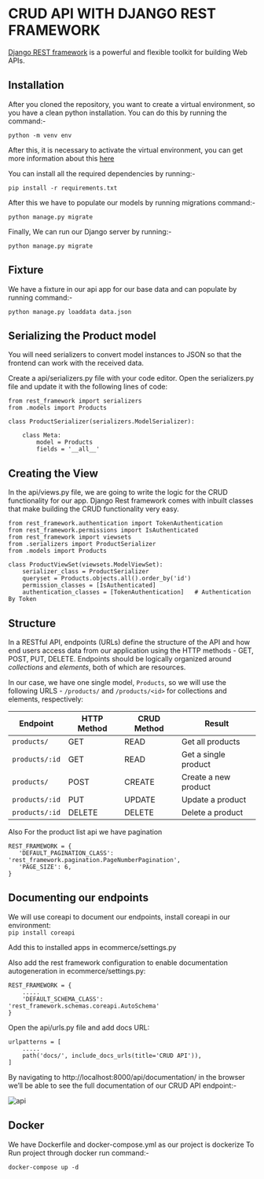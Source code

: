 # CRUD API WITH DJANGO REST FRAMEWORK
[Django REST framework](http://www.django-rest-framework.org/) is a powerful and flexible toolkit for building Web APIs.

## Installation
After you cloned the repository, you want to create a virtual environment, so you have a clean python installation.
You can do this by running the command:-
```
python -m venv env
```

After this, it is necessary to activate the virtual environment, you can get more information about this [here](https://docs.python.org/3/tutorial/venv.html)

You can install all the required dependencies by running:-
```
pip install -r requirements.txt
```
After this we have to populate our models by running migrations command:-
```
python manage.py migrate
```
Finally, We can run our  Django server by running:-
```
python manage.py migrate
```

## Fixture 
We have a fixture in our api app for our base data and can populate by running command:-
```
python manage.py loaddata data.json
```

## Serializing the Product model
You will need serializers to convert model instances to JSON so that the frontend can work with the received data.

Create a api/serializers.py file with your code editor. Open the serializers.py file and update it with the following lines of code:
```
from rest_framework import serializers
from .models import Products

class ProductSerializer(serializers.ModelSerializer):

    class Meta:
        model = Products
        fields = '__all__'
```

## Creating the View
In the api/views.py file, we are going to write the logic for the CRUD functionality for our app. Django Rest framework comes with inbuilt classes that make building the CRUD functionality very easy.

```
from rest_framework.authentication import TokenAuthentication
from rest_framework.permissions import IsAuthenticated
from rest_framework import viewsets
from .serializers import ProductSerializer
from .models import Products

class ProductViewSet(viewsets.ModelViewSet):
    serializer_class = ProductSerializer
    queryset = Products.objects.all().order_by('id')
    permission_classes = [IsAuthenticated]
    authentication_classes = [TokenAuthentication]   # Authentication By Token
```

## Structure
In a RESTful API, endpoints (URLs) define the structure of the API and how end users access data from our application using the HTTP methods - GET, POST, PUT, DELETE. Endpoints should be logically organized around _collections_ and _elements_, both of which are resources.

In our case, we have one single model, `Products`, so we will use the following URLS - `/products/` and `/products/<id>` for collections and elements, respectively:

Endpoint |HTTP Method | CRUD Method | Result
-- | -- |-- |--
`products/` | GET | READ | Get all products
`products/:id` | GET | READ | Get a single product
`products/`| POST | CREATE | Create a new product
`products/:id` | PUT | UPDATE | Update a product
`products/:id` | DELETE | DELETE | Delete a product

 Also For the product list api we have pagination
 ```
 REST_FRAMEWORK = {
    'DEFAULT_PAGINATION_CLASS': 'rest_framework.pagination.PageNumberPagination',
    'PAGE_SIZE': 6,
}
 ```

## Documenting our endpoints
We will use coreapi to document our endpoints, install coreapi in our environment:  
``` pip install coreapi ```

Add this to installed apps in ecommerce/settings.py

Also add the rest framework configuration to enable documentation autogeneration in ecommerce/settings.py:
```
REST_FRAMEWORK = {
    .....
    'DEFAULT_SCHEMA_CLASS': 'rest_framework.schemas.coreapi.AutoSchema'
}
```
Open the api/urls.py file and add docs URL:
```
urlpatterns = [
    .....
    path('docs/', include_docs_urls(title='CRUD API')),
]
```

By navigating to http://localhost:8000/api/documentation/ in the browser we’ll be able to see the full documentation of our CRUD API endpoint:-

![api](https://user-images.githubusercontent.com/86952339/221319127-d10e31f3-671a-4416-a693-7d047d5c9a63.png)

## Docker
We have Dockerfile and docker-compose.yml as our project is dockerize
To Run project through docker run command:-
```
docker-compose up -d
```
